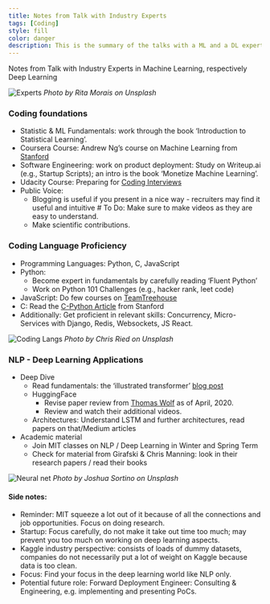 ```yaml
---
title: Notes from Talk with Industry Experts
tags: [Coding]
style: fill
color: danger
description: This is the summary of the talks with a ML and a DL expert.
---
```

Notes from Talk with Industry Experts in Machine Learning, respectively Deep Learning

![Experts](https://images.unsplash.com/photo-1467746474745-41dd2c7524ce?ixlib=rb-1.2.1&ixid=eyJhcHBfaWQiOjEyMDd9&auto=format&fit=crop&w=1650&q=80)
*Photo by Rita Morais on Unsplash*

### Coding foundations
- Statistic & ML Fundamentals: work through the book ‘Introduction to Statistical Learning’.
- Coursera Course: Andrew Ng’s course on Machine Learning from [Stanford](https://www.coursera.org/learn/machine-learning/home/welcome)
- Software Engineering: work on product deployment: Study on Writeup.ai (e.g., Startup Scripts); an intro is the book ‘Monetize Machine Learning’.
- Udacity Course: Preparing for [Coding Interviews](https://www.udemy.com/course/data-science-career-guide-interview-preparation/)
- Public Voice:
    - Blogging is useful if you present in a nice way - recruiters may find it useful and intuitive # To Do: Make sure to make videos as they are easy to understand.
    - Make scientific contributions.

### Coding Language Proficiency
- Programming Languages: Python, C, JavaScript
- Python:
    - Become expert in fundamentals by carefully reading ‘Fluent Python’
    - Work on Python 101 Challenges (e.g., hacker rank, leet code)
- JavaScript: Do few courses on [TeamTreehouse](https://join.teamtreehouse.com/100-days-of-code/?_ga=2.238278912.1635496758.1590398997-278633462.1590221785)
- C: Read the [C-Python Article](http://cslibrary.stanford.edu/101/EssentialC.pdf) from Stanford
- Additionally: Get proficient in relevant skills: Concurrency, Micro-Services with Django, Redis, Websockets, JS React.

![Coding Langs](https://images.unsplash.com/photo-1515879218367-8466d910aaa4?ixlib=rb-1.2.1&ixid=eyJhcHBfaWQiOjEyMDd9&auto=format&fit=crop&w=750&q=80)
*Photo by Chris Ried on Unsplash*

### NLP - Deep Learning Applications
- Deep Dive
    - Read fundamentals: the ‘illustrated transformer’ [blog post](http://jalammar.github.io/illustrated-transformer/)
    - HuggingFace
        - Revise paper review from [Thomas Wolf](https://youtu.be/G5lmya6eKtc) as of April, 2020.
        - Review and watch their additional videos.
    - Architectures: Understand LSTM and further architectures, read papers on that/Medium articles
- Academic material
    - Join MIT classes on NLP / Deep Learning in Winter and Spring Term
    - Check for material from Girafski & Chris Manning: look in their research papers / read their books

![Neural net](https://images.unsplash.com/photo-1488229297570-58520851e868?ixlib=rb-1.2.1&ixid=eyJhcHBfaWQiOjEyMDd9&auto=format&fit=crop&w=749&q=80)
*Photo by Joshua Sortino on Unsplash*

#### Side notes:
- Reminder: MIT squeeze a lot out of it because of all the connections and job opportunities. Focus on doing research.
- Startup: Focus carefully, do not make it take out time too much; may prevent you too much on working on deep learning aspects.
- Kaggle industry perspective: consists of loads of dummy datasets, companies do not necessarily put a lot of weight on Kaggle because data is too clean.
- Focus: Find your focus in the deep learning world like NLP only.
- Potential future role: Forward Deployment Engineer: Consulting & Engineering, e.g. implementing and presenting PoCs.
